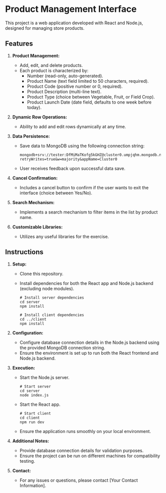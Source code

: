 # Product Management Interface

This project is a web application developed with React and Node.js, designed for managing store products.

## Features

1. **Product Management:**

   - Add, edit, and delete products.
   - Each product is characterized by:
     - Number (read-only, auto-generated).
     - Product Name (text field limited to 50 characters, required).
     - Product Code (positive number or 0, required).
     - Product Description (multi-line text).
     - Product Type (choice between Vegetable, Fruit, or Field Crop).
     - Product Launch Date (date field, defaults to one week before today).

2. **Dynamic Row Operations:**

   - Ability to add and edit rows dynamically at any time.

3. **Data Persistence:**

   - Save data to MongoDB using the following connection string:
     ```
     mongodb+srv://tester:DfMiMaTKofg5kGHZ@cluster0.umpjqhm.mongodb.net/deeplan?retryWrites=true&w=majority&appName=Cluster0
     ```
   - User receives feedback upon successful data save.

4. **Cancel Confirmation:**

   - Includes a cancel button to confirm if the user wants to exit the interface (choice between Yes/No).

5. **Search Mechanism:**

   - Implements a search mechanism to filter items in the list by product name.

6. **Customizable Libraries:**
   - Utilizes any useful libraries for the exercise.

## Instructions

1. **Setup:**

   - Clone this repository.
   - Install dependencies for both the React app and Node.js backend (excluding node modules).

     ```
     # Install server dependencies
     cd server
     npm install

     # Install client dependencies
     cd ../client
     npm install
     ```

2. **Configuration:**

   - Configure database connection details in the Node.js backend using the provided MongoDB connection string.
   - Ensure the environment is set up to run both the React frontend and Node.js backend.

3. **Execution:**

   - Start the Node.js server.
     ```
     # Start server
     cd server
     node index.js
     ```
   - Start the React app.
     ```
     # Start client
     cd client
     npm run dev
     ```
   - Ensure the application runs smoothly on your local environment.

4. **Additional Notes:**

   - Provide database connection details for validation purposes.
   - Ensure the project can be run on different machines for compatibility testing.

5. **Contact:**
   - For any issues or questions, please contact [Your Contact Information].
